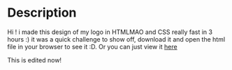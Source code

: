 # Description
Hi ! i made this design of my logo in HTMLMAO and CSS really fast in 3 hours :)
it was a quick challenge to show off, download it and open the html file in your browser to see it :D. Or you can just view it [here](https://htmlpreview.github.io/?https://github.com/Jupi2051/jupi-logo/blob/main/index.html)

This is edited now!
